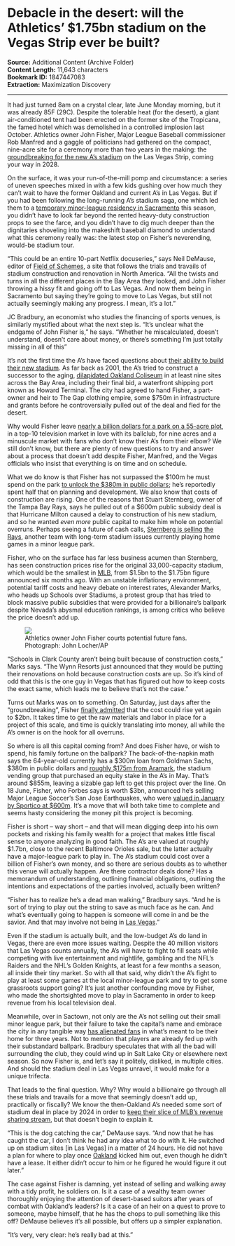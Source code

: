# Debacle in the desert: will the Athletics’ $1.75bn stadium on the Vegas Strip ever be built?

**Source:** Additional Content (Archive Folder)  
**Content Length:** 11,643 characters  
**Bookmark ID:** 1847447083  
**Extraction:** Maximization Discovery

---

<div><p><span>I</span>t had just turned 8am on a crystal clear, late June Monday morning, but it was already 85F (29C). Despite the tolerable heat (for the desert), a giant air-conditioned tent had been erected on the former site of the Tropicana, the famed hotel which was demolished in a controlled implosion last October. Athletics owner John Fisher, Major League Baseball commissioner Rob Manfred and a gaggle of politicians had gathered on the compact, nine-acre site for a ceremony more than two years in the making: the<a href="https://apnews.com/article/athletics-as-vegas-groundbreaking-8e5b579004afea9a8f33134737150494"> groundbreaking for the new A’s stadium</a> on the Las Vegas Strip, coming your way in 2028.</p><p>On the surface, it was your run-of-the-mill pomp and circumstance: a series of uneven speeches mixed in with a few kids gushing over how much they can’t wait to have the former Oakland and current A’s in Las Vegas. But if you had been following the long-running A’s stadium saga, one which led them to a <a href="https://www.theguardian.com/sport/2025/apr/01/athletics-sacramento-minor-league-ballpark">temporary minor-league residency in Sacramento</a> this season, you didn’t have to look far beyond the rented heavy-duty construction props to see the farce, and you didn’t have to dig much deeper than the dignitaries shoveling into the makeshift baseball diamond to understand what this ceremony really was: the latest stop on Fisher’s neverending, would-be stadium tour.</p><figure></figure><p>“This could be an entire 10-part Netflix docuseries,” says Neil DeMause, editor of <a href="https://www.fieldofschemes.com/">Field of Schemes</a>, a site that follows the trials and travails of stadium construction and renovation in North America. “All the twists and turns in all the different places in the Bay Area they looked, and John Fisher throwing a hissy fit and going off to Las Vegas. And now them being in Sacramento but saying they’re going to move to Las Vegas, but still not actually seemingly making any progress. I mean, it’s a lot.”</p><p>JC Bradbury, an economist who studies the financing of sports venues, is similarly mystified about what the next step is. “It’s unclear what the endgame of John Fisher is,” he says. “Whether he miscalculated, doesn’t understand, doesn’t care about money, or there’s something I’m just totally missing in all of this”</p><p>It’s not the first time the A’s have faced questions about <a href="https://www.kcra.com/article/oakland-athletics-west-sacramento-timeline/64344042">their ability to build their new stadium</a>. As far back as 2001, the A’s tried to construct a successor to the aging, <a href="https://www.theguardian.com/sport/blog/2023/may/04/farewell-to-the-coliseum-baseballs-last-dive-bar">dilapidated Oakland Coliseum</a> in at least nine sites across the Bay Area, including their final bid, a waterfront shipping port known as Howard Terminal. The city had agreed to hand Fisher, a part-owner and heir to The Gap clothing empire, some $750m in infrastructure and grants before he controversially pulled out of the deal and fled for the desert.</p><p>Why would Fisher leave <a href="https://thenevadaindependent.com/article/after-five-years-as-rejected-a-12b-waterfront-ballpark-site-in-oakland-for-9-acres-on-the-strip">nearly a billion dollars for a park on a 55-acre plot</a>, in a top-10 television market in love with its ballclub, for nine acres and a minuscule market with fans who don’t know their A’s from their elbow? We still don’t know, but there are plenty of new questions to try and answer about a process that doesn’t add despite Fisher, Manfred, and the Vegas officials who insist that everything is on time and on schedule.</p><p>What we do know is that Fisher has not surpassed the $100m he must spend on the park <a href="https://www.sportsbusinessjournal.com/Articles/2025/03/30/as-file-for-building-permit-for-vegas-ballpark/">to unlock the $380m in public dollars</a>; he’s reportedly spent half that on planning and development. We also know that costs of construction are rising. One of the reasons that Stuart Sternberg, owner of the Tampa Bay Rays, says he pulled out of a $600m public subsidy deal is that Hurricane Milton caused a delay to construction of his new stadium, and so he wanted <em>even more</em> public capital to make him whole on potential overruns. Perhaps seeing a future of cash calls, <a href="https://www.sportsbusinessjournal.com/Articles/2025/06/19/rays-would-remain-in-tampa-area-with-proposed-sale-new-ballpark-sites-considered/">Sternberg is selling the Rays</a>, another team with long-term stadium issues currently playing home games in a minor league park.</p><p>Fisher, who on the surface has far less business acumen than Sternberg, has seen construction prices rise for the original 33,000-capacity stadium, which would be the smallest in <a href="https://www.theguardian.com/sport/mlb">MLB</a>, from $1.5bn to the $1.75bn figure announced six months ago. With an unstable inflationary environment, potential tariff costs and heavy debate on interest rates, Alexander Marks, who heads up Schools over Stadiums, a protest group that has tried to block massive public subsidies that were provided for a billionaire’s ballpark despite Nevada’s abysmal education rankings, is among critics who believe the price doesn’t add up.</p><figure><div><picture><source><source><source><source><source><source><source><source><source><source><source><source><img src="https://i.guim.co.uk/img/media/7a604a3c96cdb558681919ca9d1538879c363b9c/0_254_7183_4535/master/7183.jpg?width=445&amp;dpr=1&amp;s=none&amp;crop=none"></source></source></source></source></source></source></source></source></source></source></source></source></picture></div><figcaption><span>Athletics owner John Fisher courts potential future fans.</span> Photograph: John Locher/AP</figcaption></figure><p>“Schools in Clark County aren’t being built because of construction costs,” Marks says. “The Wynn Resorts just announced that they would be putting their renovations on hold because construction costs are up. So it’s kind of odd that this is the one guy in Vegas that has figured out how to keep costs the exact same, which leads me to believe that’s not the case.”</p><p>Turns out Marks was on to something. On Saturday, just days after the “groundbreaking”, Fisher <a href="https://www.reviewjournal.com/sports/athletics/cost-of-as-las-vegas-stadium-could-grow-to-2b-owner-fisher-says-3390257/">finally admitted</a> that the cost could rise yet again to $2bn. It takes time to get the raw materials and labor in place for a project of this scale, and time is quickly translating into money, all while the A’s owner is on the hook for all overruns.</p><p>So where is all this capital coming from? And does Fisher have, or wish to spend, his family fortune on the ballpark? The back-of-the-napkin math says the 64-year-old currently has a $300m loan from Goldman Sachs, $380m in public dollars and <a href="https://www.sportsbusinessjournal.com/Articles/2025/05/27/aramark-wins-as-las-vegas-stadium-concessions-rfp/">roughly $175m from Aramark</a>, the stadium vending group that purchased an equity stake in the A’s in May. That’s around $855m, leaving a sizable gap left to get this project over the line. On 18 June, Fisher, who Forbes says is worth $3bn, announced he’s selling Major League Soccer’s San Jose Earthquakes, who were <a href="https://www.reuters.com/sports/soccer/controlling-share-san-jose-earthquakes-up-sale-2025-06-18/">valued in January by Sportico at $600m</a>. It’s a move that will both take time to complete and seems hasty considering the money pit this project is becoming.</p><p>Fisher is short – way short – and that will mean digging deep into his own pockets and risking his family wealth for a project that makes little fiscal sense to anyone analyzing in good faith. The A’s are valued at roughly $1.7bn, close to the recent Baltimore Orioles sale, but the latter actually have a major-league park to play in. The A’s stadium could cost over a billion of Fisher’s own money, and so there are serious doubts as to whether this venue will actually happen. Are there contractor deals done? Has a memorandum of understanding, outlining financial obligations, outlining the intentions and expectations of the parties involved, actually been written?</p><p>“Fisher has to realize he’s a dead man walking,” Bradbury says. “And he is sort of trying to play out the string to save as much face as he can. And what’s eventually going to happen is someone will come in and be the savior. And that may involve not being in <a href="https://www.theguardian.com/us-news/las-vegas">Las Vegas</a>.”</p><p>Even if the stadium is actually built, and the low-budget A’s do land in Vegas, there are even more issues waiting. Despite the 40 million visitors that Las Vegas counts annually, the A’s will have to fight to fill seats while competing with live entertainment and nightlife, gambling and the NFL’s Raiders and the NHL’s Golden Knights, at least for a few months a season, all inside their tiny market. So with all that said, why didn’t the A’s fight to play at least some games at the local minor-league park and try to get some grassroots support going? It’s just another confounding move by Fisher, who made the shortsighted move to play in Sacramento in order to keep revenue from his local television deal.</p><p>Meanwhile, over in Sactown, not only are the A’s not selling out their small minor league park, but their failure to take the capital’s name and embrace the city in any tangible way <a href="https://www.sfgate.com/athletics/article/athletics-refusal-embrace-sacramento-backfiring-20381874.php">has alienated fans</a> in what’s meant to be their home for three years. Not to mention that players are already fed up with their substandard ballpark. Bradbury speculates that with all the bad will surrounding the club, they could wind up in Salt Lake City or elsewhere next season. So now Fisher is, and let’s say it politely, disliked, in multiple cities. And should the stadium deal in Las Vegas unravel, it would make for a unique trifecta.</p><p>That leads to the final question. Why? Why would a billionaire go through all these trials and travails for a move that seemingly doesn’t add up, practically or fiscally? We know the then-Oakland A’s needed some sort of stadium deal in place by 2024 in order to <a href="https://www.nytimes.com/athletic/5982452/2024/12/09/as-spending-union-grievance-severino/">keep their slice of MLB’s revenue sharing stream</a>, but that doesn’t begin to explain it.</p><p>“This is the dog catching the car,” DeMause says. “And now that he has caught the car, I don’t think he had any idea what to do with it. He switched up on stadium sites [in Las Vegas] in a matter of 24 hours. He did not have a plan for where to play once <a href="https://www.theguardian.com/us-news/oakland">Oakland</a> kicked him out, even though he didn’t have a lease. It either didn’t occur to him or he figured he would figure it out later.”</p><p>The case against Fisher is damning, yet instead of selling and walking away with a tidy profit, he soldiers on. Is it a case of a wealthy team owner thoroughly enjoying the attention of desert-based suitors after years of combat with Oakland’s leaders? Is it a case of an heir on a quest to prove to someone, maybe himself, that he has the chops to pull something like this off? DeMause believes it’s all possible, but offers up a simpler explanation.</p><p>“It’s very, very clear: he’s really bad at this.”</p></div>
